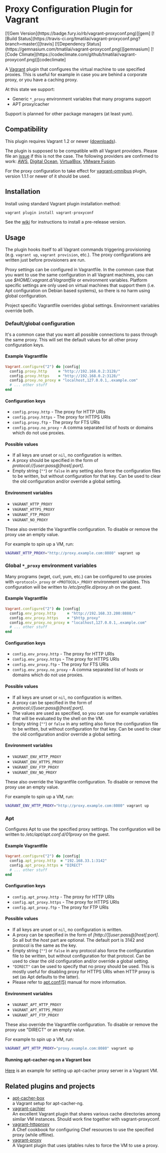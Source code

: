# Proxy Configuration Plugin for Vagrant

<span class="badges">
[![Gem Version](https://badge.fury.io/rb/vagrant-proxyconf.png)][gem]
[![Build Status](https://travis-ci.org/tmatilai/vagrant-proxyconf.png?branch=master)][travis]
[![Dependency Status](https://gemnasium.com/tmatilai/vagrant-proxyconf.png)][gemnasium]
[![Code Climate](https://codeclimate.com/github/tmatilai/vagrant-proxyconf.png)][codeclimate]
</span>

[gem]: https://rubygems.org/gems/vagrant-proxyconf
[travis]: https://travis-ci.org/tmatilai/vagrant-proxyconf
[gemnasium]: https://gemnasium.com/tmatilai/vagrant-proxyconf
[codeclimate]: https://codeclimate.com/github/tmatilai/vagrant-proxyconf

A [Vagrant](http://www.vagrantup.com/) plugin that configures the virtual machine to use specified proxies. This is useful for example in case you are behind a corporate proxy, or you have a caching proxy.

At this state we support:

* Generic `*_proxy` environment variables that many programs support
* APT proxy/cacher

Support is planned for other package managers (at least yum).

## Compatibility

This plugin requires Vagrant 1.2 or newer ([downloads](http://downloads.vagrantup.com/)).

The plugin is supposed to be compatible with all Vagrant providers. Please file an [issue](https://github.com/tmatilai/vagrant-proxyconf/issues) if this is not the case.
The following providers are confirmed to work:
[AWS](https://github.com/mitchellh/vagrant-aws),
[Digital Ocean](https://github.com/smdahlen/vagrant-digitalocean),
[VirtualBox](http://docs.vagrantup.com/v2/virtualbox),
[VMware Fusion](http://docs.vagrantup.com/v2/vmware/index.html).

For the proxy configuration to take effect for [vagrant-omnibus](https://github.com/schisamo/vagrant-omnibus) plugin, version 1.1.1 or newer of it should be used.

## Installation

Install using standard Vagrant plugin installation method:

```sh
vagrant plugin install vagrant-proxyconf
```

See the [wiki](https://github.com/tmatilai/vagrant-proxyconf/wiki) for instructions to install a pre-release version.

## Usage

The plugin hooks itself to all Vagrant commands triggering provisioning (e.g. `vagrant up`, `vagrant provision`, etc.). The proxy configurations are written just before provisioners are run.

Proxy settings can be configured in Vagrantfile. In the common case that you want to use the same configuration in all Vagrant machines, you can use _$HOME/.vagrant.d/Vagrantfile_ or environment variables. Platform specific settings are only used on virtual machines that support them (i.e. Apt configuration on Debian based systems), so there is no harm using global configuration.

Project specific Vagrantfile overrides global settings. Environment variables override both.

### Default/global configuration

It's a common case that you want all possible connections to pass through the same proxy. This will set the default values for all other proxy configuration keys.

#### Example Vagrantfile

```ruby
Vagrant.configure("2") do |config|
  config.proxy.http     = "http://192.168.0.2:3128/"
  config.proxy.https    = "http://192.168.0.2:3128/"
  config.proxy.no_proxy = "localhost,127.0.0.1,.example.com"
  # ... other stuff
end
```

#### Configuration keys

* `config.proxy.http` - The proxy for HTTP URIs
* `config.proxy.https` - The proxy for HTTPS URIs
* `config.proxy.ftp` - The proxy for FTS URIs
* `config.proxy.no_proxy` - A comma separated list of hosts or domains which do not use proxies.

#### Possible values

* If all keys are unset or `nil`, no configuration is written.
* A proxy should be specified in the form of _protocol://[user:pass@]host[:port]_.
* Empty string (`""`) or `false` in any setting also force the configuration files to be written, but without configuration for that key. Can be used to clear the old configuration and/or override a global setting.

#### Environment variables

* `VAGRANT_HTTP_PROXY`
* `VAGRANT_HTTPS_PROXY`
* `VAGRANT_FTP_PROXY`
* `VAGRANT_NO_PROXY`

These also override the Vagrantfile configuration. To disable or remove the proxy use an empty value.

For example to spin up a VM, run:

```sh
VAGRANT_HTTP_PROXY="http://proxy.example.com:8080" vagrant up
```

### Global `*_proxy` environment variables

Many programs (wget, curl, yum, etc.) can be configured to use proxies with `<protocol>_proxy` or `<PROTOCOL>_PROXY` environment variables. This configuration will be written to _/etc/profile.d/proxy.sh_ on the guest.

#### Example Vagrantfile

```ruby
Vagrant.configure("2") do |config|
  config.env_proxy.http     = "http://192.168.33.200:8888/"
  config.env_proxy.https    = "$http_proxy"
  config.env_proxy.no_proxy = "localhost,127.0.0.1,.example.com"
  # ... other stuff
end
```

#### Configuration keys

* `config.env_proxy.http` - The proxy for HTTP URIs
* `config.env_proxy.https` - The proxy for HTTPS URIs
* `config.env_proxy.ftp` - The proxy for FTS URIs
* `config.env_proxy.no_proxy` - A comma separated list of hosts or domains which do not use proxies.

#### Possible values

* If all keys are unset or `nil`, no configuration is written.
* A proxy can be specified in the form of _protocol://[user:pass@]host[:port]_.
* The values are used as specified, so you can use for example variables that will be evaluated by the shell on the VM.
* Empty string (`""`) or `false` in any setting also force the configuration file to be written, but without configuration for that key. Can be used to clear the old configuration and/or override a global setting.

#### Environment variables

* `VAGRANT_ENV_HTTP_PROXY`
* `VAGRANT_ENV_HTTPS_PROXY`
* `VAGRANT_ENV_FTP_PROXY`
* `VAGRANT_ENV_NO_PROXY`

These also override the Vagrantfile configuration. To disable or remove the proxy use an empty value.

For example to spin up a VM, run:

```sh
VAGRANT_ENV_HTTP_PROXY="http://proxy.example.com:8080" vagrant up
```

### Apt

Configures Apt to use the specified proxy settings. The configuration will be written to _/etc/apt/apt.conf.d/01proxy_ on the guest.

#### Example Vagrantfile

```ruby
Vagrant.configure("2") do |config|
  config.apt_proxy.http  = "192.168.33.1:3142"
  config.apt_proxy.https = "DIRECT"
  # ... other stuff
end
```

#### Configuration keys

* `config.apt_proxy.http`  - The proxy for HTTP URIs
* `config.apt_proxy.https` - The proxy for HTTPS URIs
* `config.apt_proxy.ftp`   - The proxy for FTP URIs

#### Possible values

* If all keys are unset or `nil`, no configuration is written.
* A proxy can be specified in the form of _[http://][user:pass@]host[:port]_. So all but the _host_ part are optional. The default port is 3142 and protocol is the same as the key.
* Empty string (`""`) or `false` in any protocol also force the configuration file to be written, but without configuration for that protocol. Can be used to clear the old configuration and/or override a global setting.
* `"DIRECT"` can be used to specify that no proxy should be used. This is mostly useful for disabling proxy for HTTPS URIs when HTTP proxy is set (as Apt defaults to the latter).
* Please refer to [apt.conf(5)](http://manpages.debian.net/man/5/apt.conf) manual for more information.

#### Environment variables

* `VAGRANT_APT_HTTP_PROXY`
* `VAGRANT_APT_HTTPS_PROXY`
* `VAGRANT_APT_FTP_PROXY`

These also override the Vagrantfile configuration. To disable or remove the proxy use "DIRECT" or an empty value.

For example to spin up a VM, run:

```sh
VAGRANT_APT_HTTP_PROXY="proxy.example.com:8080" vagrant up
```

#### Running apt-cacher-ng on a Vagrant box

[Here](https://github.com/tmatilai/apt-cacher-box) is an example for setting up apt-cacher proxy server in a Vagrant VM.

## Related plugins and projects

* [apt-cacher-box](https://github.com/tmatilai/apt-cacher-box)<br/>
  a Vagrant setup for apt-cacher-ng.
* [vagrant-cachier](https://github.com/fgrehm/vagrant-cachier)<br/>
  An excellent Vagrant plugin that shares various cache directories among similar VM instances. Should work fine together with vagrant-proxyconf.
* [vagrant-httpproxy](https://github.com/juliandunn/vagrant-httpproxy)<br/>
  A Chef cookbook for configuring Chef resources to use the specified proxy (while offline).
* [vagrant-proxy](https://github.com/clintoncwolfe/vagrant-proxy)<br/>
  A Vagrant plugin that uses iptables rules to force the VM to use a proxy.
